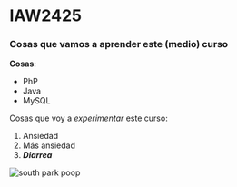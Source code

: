 # IAW2425
### Cosas que vamos a aprender este (medio) curso
**Cosas**:
- PhP
- Java
- MySQL

Cosas que voy a *experimentar* este curso:
1. Ansiedad
2. Más ansiedad
3. ***Diarrea***

![south park poop](https://media.tenor.com/pINnQJUOZLUAAAAM/howdy-ho-folks-mr-hankey.gif)
